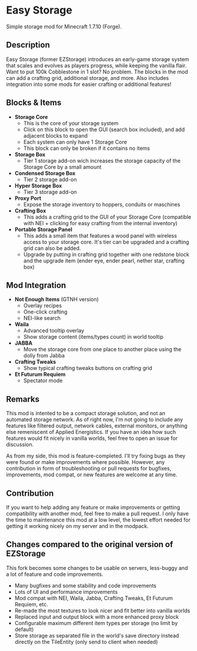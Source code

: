 # Easy Storage

Simple storage mod for Minecraft 1.7.10 (Forge).

## Description

Easy Storage (former EZStorage) introduces an early-game storage system that scales and evolves as players progress, while keeping the vanilla flair. Want to put 100k Cobblestone in 1 slot? No problem. The blocks in the mod can add a crafting grid, additional storage, and more. Also includes integration into some mods for easier crafting or additional features!
 
## Blocks & Items

- **Storage Core**
  - This is the core of your storage system
  - Click on this block to open the GUI (search box included), and add adjacent blocks to expand
  - Each system can only have 1 Storage Core
  - This block can only be broken if it contains no items
- **Storage Box**
  - Tier 1 storage add-on wich increases the storage capacity of the Storage Core by a small amount
- **Condensed Storage Box**
  - Tier 2 storage add-on
- **Hyper Storage Box**
  - Tier 3 storage add-on
- **Proxy Port**
  - Expose the storage inventory to hoppers, conduits or maschines
- **Crafting Box**
  - This adds a crafting grid to the GUI of your Storage Core (compatible with NEI + clicking for easy crafting from the internal inventory)
- **Portable Storage Panel**
  - This adds a small item that features a wood panel with wireless access to your storage core. It's tier can be upgraded and a crafting grid can also be added.
  - Upgrade by putting in crafting grid together with one redstone block and the upgrade item (ender eye, ender pearl, nether star, crafting box)

## Mod Integration

- **Not Enough Items** (GTNH version)
  - Overlay recipes
  - One-click crafting
  - NEI-like search
- **Waila**
  - Advanced tooltip overlay
  - Show storage content (items/types count) in world tooltip
- **JABBA**
  - Move the storage core from one place to another place using the dolly from Jabba
- **Crafting Tweaks**
  - Show typical crafting tweaks buttons on crafting grid
- **Et Futurum Requiem**
  - Spectator mode

## Remarks

This mod is intented to be a compact storage solution, and not an automated storage network. As of right now, I'm not going to include any features like filtered output, network cables, external monitors, or anything else remeniscent of Applied Energistics. If you have an idea how such features would fit nicely in vanilla worlds, feel free to open an issue for discussion.

As from my side, this mod is feature-completed. I'll try fixing bugs as they were found or make improvements where possible. However, any contribution in form of troubleshooting or pull requests for bugfixes, improvements, mod compat, or new features are welcome at any time.

## Contribution

If you want to help adding any feature or make improvements or getting compatibility with another mod, feel free to make a pull request. I only have the time to maintenance this mod at a low level, the lowest effort needed for getting it working nicely on my server and in the modpack.

## Changes compared to the original version of EZStorage

This fork becomes some changes to be usable on servers, less-buggy and a lot of feature and code improvements.

- Many bugfixes and some stability and code improvements
- Lots of UI and performance improvements
- Mod compat with NEI, Waila, Jabba, Crafting Tweaks, Et Futurum Requiem, etc.
- Re-made the most textures to look nicer and fit better into vanilla worlds
- Replaced input and output block with a more enhanced proxy block
- Configurable maximum different item types per storage (no limit by default)
- Store storage as separated file in the world's save directory instead directly on the TileEntity (only send to client when needed)
